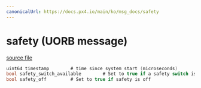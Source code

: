 ```yaml
---
canonicalUrl: https://docs.px4.io/main/ko/msg_docs/safety
---
```


# safety (UORB message)



[source file](https://github.com/PX4/PX4-Autopilot/blob/release/1.13/msg/safety.msg)

```c
uint64 timestamp        # time since system start (microseconds)
bool safety_switch_available        # Set to true if a safety switch is connected
bool safety_off         # Set to true if safety is off

```
